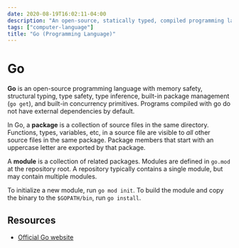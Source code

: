 ```yaml
---
date: 2020-08-19T16:02:11-04:00
description: "An open-source, statically typed, compiled programming language"
tags: ["computer-language"]
title: "Go (Programming Language)"
---
```


# Go

**Go** is an open-source programming language with memory safety, structural typing, type safety, type inference, built-in package management (`go get`), and built-in concurrency primitives. Programs compiled with go do not have external dependencies by default.

In Go, a **package** is a collection of source files in the same directory. Functions, types, variables, etc, in a source file are visible to _all_ other source files in the same package. Package members that start with an uppercase letter are exported by that package.

A **module** is a collection of related packages. Modules are defined in `go.mod` at the repository root. A repository typically contains a single module, but may contain multiple modules.

To initialize a new module, run `go mod init`. To build the module and copy the binary to the `$GOPATH/bin`, run `go install`.

## Resources

* [Official Go website](https://golang.org/)
